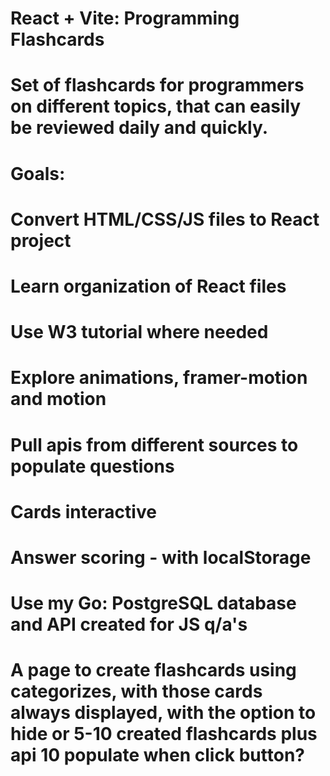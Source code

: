 # React + Vite: Programming Flashcards
# Set of flashcards for programmers on different topics, that can easily be reviewed daily and quickly. 


# Goals: 
# Convert HTML/CSS/JS files to React project
# Learn organization of React files
# Use W3 tutorial where needed
# Explore animations, framer-motion and motion
# Pull apis from different sources to populate questions
# Cards interactive
# Answer scoring - with localStorage
# Use my Go: PostgreSQL database and API created for JS q/a's
# A page to create flashcards using categorizes, with those cards always displayed, with the option to hide or 5-10 created flashcards plus api 10 populate when click button? 
